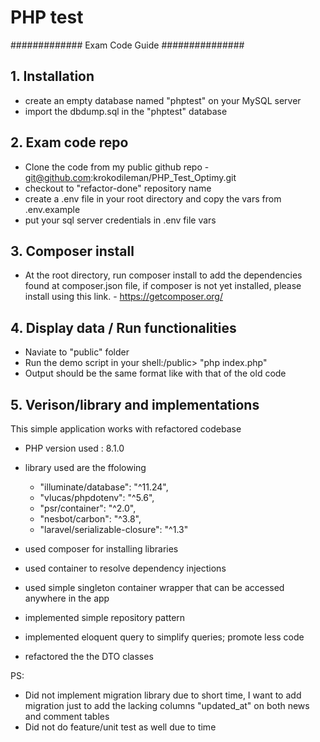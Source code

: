 # PHP test

############# Exam Code Guide ###############

## 1. Installation

  - create an empty database named "phptest" on your MySQL server
  - import the dbdump.sql in the "phptest" database

## 2. Exam code repo 
  - Clone the code from my public github repo - git@github.com:krokodileman/PHP_Test_Optimy.git
  - checkout to "refactor-done" repository name
  - create a .env file in your root directory and copy the vars from .env.example
  - put your sql server credentials in .env file vars
 
## 3. Composer install
  - At the root directory, run composer install to add the dependencies found at composer.json file, if composer is not yet installed, please install using this link. - https://getcomposer.org/

## 4. Display data / Run functionalities
  - Naviate to "public" folder
  - Run the demo script in your shell:/public>  "php index.php"
  - Output should be the same format like with that of the old code


## 5. Verison/library and implementations

This simple application works with refactored codebase

  - PHP version used : 8.1.0
  - library used are the ffolowing 
    - "illuminate/database": "^11.24",
    - "vlucas/phpdotenv": "^5.6",
    - "psr/container": "^2.0",
    - "nesbot/carbon": "^3.8",
    - "laravel/serializable-closure": "^1.3"
  
  - used composer for installing libraries
  - used container to resolve dependency injections
  - used simple singleton container wrapper that can be accessed anywhere in the app
  - implemented simple repository pattern
  - implemented eloquent query to simplify queries; promote less code
  - refactored the the DTO classes 

  PS: 
  - Did not implement migration library due to short time, I want to add migration just to add the lacking columns "updated_at" on both news and comment tables
  - Did not do feature/unit test as well due to time
   

